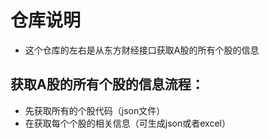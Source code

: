# 仓库说明

- 这个仓库的左右是从东方财经接口获取A股的所有个股的信息

## 获取A股的所有个股的信息流程： 
- 先获取所有的个股代码（json文件）
- 在获取每个个股的相关信息（可生成json或者excel）
